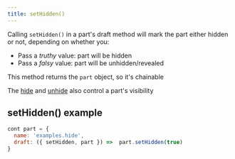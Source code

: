 ```yaml
---
title: setHidden()
---
```


Calling `setHidden()` in a part's draft method will mark the part either hidden
or not, depending on whether you:

- Pass a *truthy* value: part will be hidden
- Pass a *falsy* value: part will be unhidden/revealed

<Tip>This method returns the `part` object, so it's chainable</Tip>

<Related>

The [hide](/reference/api/part/draft/hide) and
[unhide](/reference/api/part/draft/unhide) also control a
part's visibility

</Related>

## setHidden() example

```js
cont part = {
  name: 'examples.hide',
  draft: ({ setHidden, part }) =>  part.setHidden(true)
}
```
